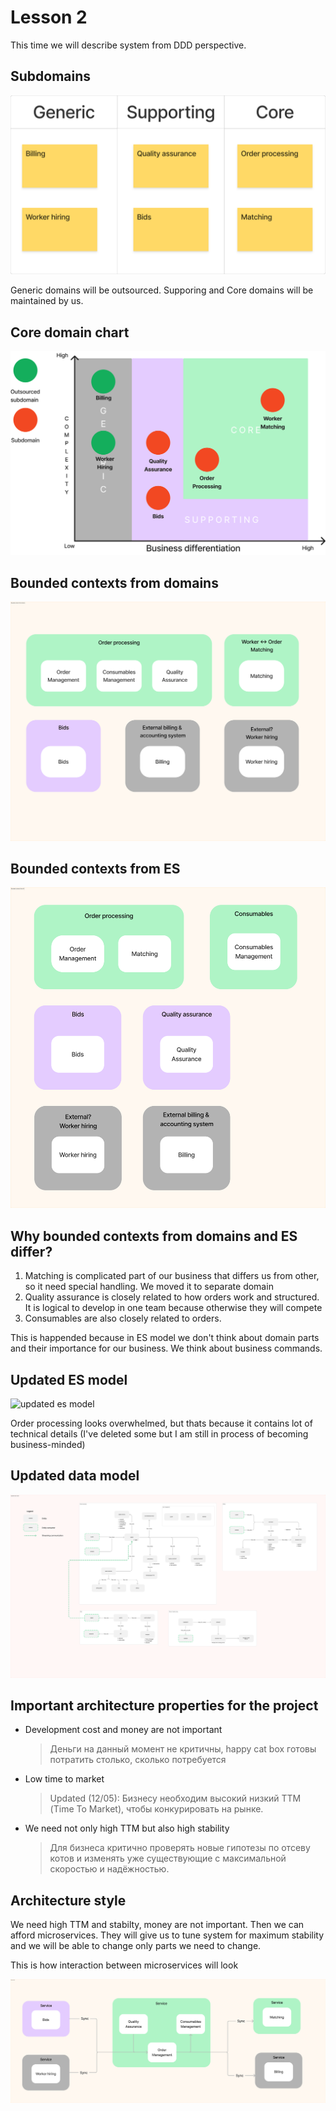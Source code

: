 # Lesson 2

This time we will describe system from DDD perspective.

## Subdomains

![subdomains](./images/l2/subdomains.svg)

Generic domains will be outsourced. Supporing and Core domains will be maintained by us.

## Core domain chart

![core domain chart](./images/l2/core-domain-chart.svg)

## Bounded contexts from domains

![bounded contexts from ddd](./images/l2/bounded-contexts-ddd.svg)

## Bounded contexts from ES

![bounded contexts from ES](./images/l2/bounded-contexts-es.svg)

## Why bounded contexts from domains and ES differ?

1. Matching is complicated part of our business that differs us from other, so it need special handling. We moved it to separate domain
2. Quality assurance is closely related to how orders work and structured. It is logical to develop in one team because otherwise they will compete
3. Consumables are also closely related to orders.

This is happended because in ES model we don't think about domain parts and their importance for our business. We think about business commands.

## Updated ES model

![updated es model](./images/l2/updated-es-model.svg)

Order processing looks overwhelmed, but thats because it contains lot of technical details (I've deleted some but I am still in process of becoming business-minded)

## Updated data model

![updated data model](./images/l2/updated-data-model.svg)

## Important architecture properties for the project

- Development cost and money are not important
  > Деньги на данный момент не критичны, happy cat box готовы потратить столько, сколько потребуется

- Low time to market
  > Updated (12/05): Бизнесу необходим высокий низкий ТТМ (Time To Market), чтобы конкурировать на рынке.

- We need not only high TTM but also high stability
  > Для бизнеса критично проверять новые гипотезы по отсеву котов и изменять уже существующие с максимальной скоростью и надёжностью.

## Architecture style

We need high TTM and stabilty, money are not important. Then we can afford microservices. They will give us to tune system for maximum stability and we will be able to change only parts we need to change.

This is how interaction between microservices will look

![microservice model](./images/l2/microservice-model.svg)
